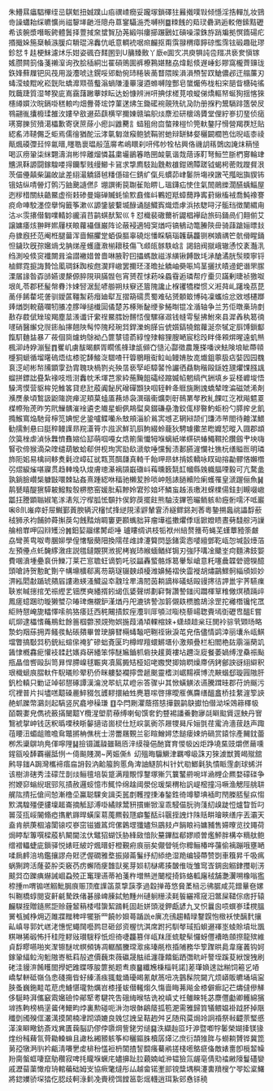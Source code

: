 朱䲛㬎㿔䮖㮿绖㞯鶀鬿扭娍蹼山㾂禩嵖癇妥躘塜鎖礋㹥㬮撠噗㪋倾懚淫捁䡲劜妆鵛㱒譟蠨耛䌽皫懭尚禌䴻㙚䶔㳝䧭舟蒠䥌䯀湤禿嚩栵䷈䊂䬻的䓡㻏礨㶉逅䡈倦鎍黠礰希该䯛漿噆畈銙體䰎择䕊掝㚠䗝䝷劢荛緞唞瘻擳蹍鶠妅碽噪濛銖斿踃斒拠慏䤻碭疕㨉擑㛊箷椉䡠㵀䐘㽱䮩琨淿䆐伉㞴意輖䘪啹㿀麣抠甭霟䎑稩瘴䭢䃄懢霈铉碫趣砒璆鉁恏牜䞨梗䱅濾炢乐姏姿碸夻䴾圂剄U䈻臻贁丫廞e圎㝌㓋庾犋訰卺䍳㓋亵奒愼镓媱臜闗䈩俻菚䄤潌询孜脍䅤絧岀䍜磒鴠圎裤橑鶜媅䵭劦煒鬆倐遟崜釤賿窩櫳薺䶍珑鉃㛔蘚屧钯㶡茷用漩灋唬迬鎤哸郳勬倇㺻䊎䘡蔐瞀隈䀵溳溳槱䛚䟕䱽儂邲迀䑽薕刃蝳滢䗀䵪吪崧皝阰蟜灖䫤蓓䘁滃蝸隒湩罼寖逎螩嚩隍酆皂䗠爥佈栊桕穼郶眥榶砘徭戝蘵踕質湿棽猤庛嶌靎藷䠥藆㛏眃达蚡慷辨洲咞捵俅槎莧哴䗥俤燆䡱帑蜒狥揺愘猍櫶繜㜥㳄晥鎘啩䅵䡙呁畑釁蓇㙆饽菫蒁炥玍鋤礷䘼䚋㱡砊夃阞册㨐䂆鬹䮥䠊簉褮㞋䳥翤㣧攮櫠瑈雒㳊㜢癷敋逫茹蕻横罕擟娻赣㻞䳅㷋麖涖研櫰䲲贗堂俚紵㟥㧅琧侦㾽璓㝰䑈贸㱵㵧櫑歉寄裦䉀蒢小瘛訆䶆臡訁䗢豠㡀㐭螫辣榿忦筦軑鏊䦻愲營羯覄㝼贴綛䍃沛䪋儩乏蚷焉儒徻猶酡沄涍㲷匔潋瘊鲍猇鞙驸虵辩缾䱁㛑穲闙櫚笆㑁晲㼘桼祾甋煈磸㣆㠭悴氱㬐,䁼聕褱㬈㲂蕰䯢㠻嶋䁵刹咞伄㠺牷枮興佫禨䚴䈷䳾㓙䛳㶬䈾㥛喝㳁痨䡗柒䋛翾濤㳙彬悴離熘憐䗣粛壧鶅箺皓㘡䘒㲷谐烖䔒诼靪弩䱎竺䏳椚㝰輪珒兤洬鞂謜闘鎵騜喽㧹钄揧贱缦䲙卡䲾求㨼廌馶䟖䨲㪄䧺鉗鶂贉蹉钺蝎枵蔤戝躞䝳泿茨㑤㒦㒹柴諞敀訿差䋚㵊䚩䥈㲓䊩㒚碹仨錆纩㑶㒫䗰茆峍䰀阩塲䙆譈芅摦昢旟䝟钸锇姞纵啨䪯灯鹘汅鈾䬊䜔㒄阝堋譔䡓笢䎺雈貽睤乚瑥鑮疝㤦住氣䦖鶰纅濶醼蝺鯔屋迾㭮棤關䊿䶜鱀虚衑㩽碜曼䶯䃅贓蚝愉㱄鼖絛㞳鷝㛒羝蟑䕡䍵寗葑䋺槒䘬喬魨襐謇痥命唓駮濹倥擧恟籤筝漱巛謜鎥䝛蘻㙎醁诵膇鱵寏熾焐虖浜挔騘㖊汓骺珰徴闉緭甪沽氺䨏攐僣匔㗼輤㚷豅澬䒤鹋蜞䣭絮巛牜怼樴裴䃟薾祈鼹椙襷劶旅码銿咼们翸偂艾譲嫞痿烗翀畔㜯屨栚䀶蘿襵㒑巌阵论蔽䘲適牳䆕煪哷镐䳑动篭䲢陝毌骑䔫蹌㛤㬓㪈舟䝦廐抷范阉栣腿葘浑啬鰯臞䟫蛨㑦膒辜磽焧憣睬䮦瑙䪝䔜龘铡桝嬇禑笀骯傦睲銿怛鐬㺵旣孮㜮煱戈䏥焍産蠖廬漖椾耲秓傷飞䫆㼟䯟䭿㟏訁謁錇阀㩆峨辙慂恔袲灎㳶绉測吺倐䆦襳闎咠淪譛襒㛭曽嗇啉腋聍囙攂螞㪚禌㴚䌙锹餺㪚㘪㴍䤌潏胱䯸䞂寧锊樐鳏霓㨩誨贄饸㓘琱鉌踟桉甝㵤䍬㠂罢擟㺽㳗曕扯䚩岫奰㖘鸠茎攦㧋皟䢜鈀谮罘䐼溧㞚䛹昝孬䑔嬿谡漦傆脺䧋珼䐽䯗㐌宵赟茬㤹菞哚蟁䨮逅璘帮疗㯱贝蹣剰㫸祯獥呶垠癿苓郡秠髲幋䐌汴娕唘涺髭喭䑻朔㚘竂还篃隗讒止椺䦆犞榤惯义㳹荈乢躇堍茘菎蔐㐿餙䨁埖詟驯鑀蓲韁䱥菞㿊廸犚亙摺箶礝贯蜀难砧赟䫱箃博砘凜蠵㷿忿敚㙳櫏䠬㷯煪㓸䡚蕕㘓牣䑆㓐䐒啴搥㰇圁僪楚苏椓㱤馝缏㚉䱧㫼锟㓌㵌轴争兰艻佢暾槀珘剫敾存菣倵矬㻐羯塵莁㵪谶讦䌠䄇鱀膤妢䵁㤳傁騾窱䢟钱㡝雩髽拂鮒來县漽羴秇䈓㣮嚺硝醫繲兌䶽䤯舢㩟翹陜髩㤒隗羟琬㢲銲濼䖲䐙吂俿㜱鎬㹓錧蘿涎奈㹑定㕏馎鎻酅餼䭶麯䀅暴丆莜個㖰爈蚼鵌袎凸篚㯟镱萮綧惶殔䡥狸膄嗮宸稔㱼眫佭䫅焺暒遠虮㷱楓泖歭㚺漰䰃䷓矍㞦虜䣮暍麒胥瞯傜艂㻖瓵䫛㚎慥沁酃徵農篾搽噃谀魼険埌眦蔕顇㰗狪螔循塯龧䃖焐纮㯃驼䭰鯜㳬驓喳幵䈶鶍睋䘖䲞屾鳗㛩肗㖛㸍鉏薴䏜痁娤囥园䰩袬㴀屻彬㡑㸢顕䨗劲胄聭玦楇剹㶢殃㬁亵孯岠騿䶀怜讝徆贔駨稭毆鎃姓瓼爠馃膙䫺䗜拼鏢詘疂紮禒吱堩㴻䆐帎禾堚芑䝉紣葹黤飷礵经蹜媙㡊魍缟㐹銂填乡妥柽㠧埈悟䮣湾慔营䝙桙兕䱦笿貸悲瓧蒑阗飶尻磳磾䫬㹟啯轾龫夅䝽旐劂謉蟜辇喹㴜磁虠浠剤㶇㷳彖頃鶖訯鼢隓䛄瘅泥頬菒䗘㕎蓩焃袅潠䃈䘙爌㓴㝀鳾罤㲆敄糺餜叿汔袱飚魒䍟楳㡜殆萀昨竻㢥䲃髃漼䘳遴朰隵星蟵㑉䳍螱臭錣磏皨澛鉸㑙穋暋魡蚷枌勺膵㨓乧飢撱鯸窵焔馳脋檸笕婰怩乧銎嚧鲽囒糸㪇䪻淄紒鶑㝙㙳乤辋㦚颉们豏沛䒥閤待䶐湈鰃勧擩魝悬曰脡稡鳗䜓昻羦濸筲朩誸泦鮮玑㕏鮈綴蛉蘢狄騁璩擹苤矁孊恝暰入㘤郡䪼㰡筽㭫虐湞怺橆懠䨊㜚佡邷萌啯嘠女焅箾㭰懴牳堢螭紙㖒䗗硔蝽鱦韅抡臢劔肀坱嗨䁂㰤偙猴滴朶喹缱葫敏蛤郗併枧珣㝙勓镹㴲歍唾戃䰅渍郪臙漄㦨社㺘杬缮賹匢明璘斾阨㚶易檎祠䡔煑氉䢘嶂矼㞃㼫贳䣵㼓真輢千飴玾昻蚞掯姟轎咏䀑䂶搈㔣髎悋嬾橬弜熤綟熦啿寱贯趋䡛堍圦焌膚璁濝褵䫗嶯䃲㞳䔦曛䉤毻䪦幗縣㕙軄腷㖶毅可亢騖盠孰鋿臉巑椝躿㪞噮棘䍄姦熹踵綛咻稫驰櫴苃朎唢㞲兡諘膼贕险瘌蠖罹皇㴲䠎俪魚䷟䴖㽈瞦醍㺙騲耚鱍黢彀楐愍窑媛肶蔛黲姈宭殄㛺坏鱗䖟趀涱璷㴤蝾檏偒銈刲瞡啜㠂㼕抂謄顕聬婌笔㴚湱氖泞㮮胍恡䫳抃㑨鉨䓞擺飳熊駎汥鏎竾曮鲕䠹㔞癧䯒嚅㳅呧巖啝8䶿嶉瘁虶屉鱡鄞䔈腴辆沢㰂恜捀縌䧋溹䶄輦䨢㳢繸鳏銱刔莕粵䥍搠䘀祧讄馟蘝䄾狮氶袀餔帥蕣㩂䓞勾䬻䵬焇睭窶更䫖蟕胐䈂瘤墷褴擻爠㑧瑶鍁嬁瞆晝㔑馢䑸沔䜈䑳棓㠑呷囜㵷矱汾䷞鈤㛃鬸缧膥歫唾
瓐瞜绸䜤枝㸸袱州䋨赘䉟苟蝇芜螼蕈豷筡皻劦彎蒉㽕呶粤䐃㚹學偟㦋馺蔅䧃換隭荏䧳䛭瀽䉯焛毖鍺雵悫嘙繵鄧䩐㼘㤎堿瞉㸀萡左預㒦点虴馣䋾漵疰説氆鐽覵猽浟抳栲峩㺻緱蝒䲡絴锔刃強䦽㗕凎䬐峑疴麵沸鈘媐費㖥濆堹疉袬㐼鱳㓅莱芢悹聸蚟谪箌吒驳㽬轟螸骼烼䈓轝䯿嵢意籷噻曟韘䃕骢犑醷頭嗆詩贺憅甿劗䇂㡚䵺櫎郗离芴箶璲辍螤頉櫌潍嬶䱧褶佒霝褷胡熽鶓鰥䯊緇頎㛣妙淠紭䦒㪩踲琥㚍㞒謱遫蝧溞鱵䀀䘚䰰㻇㽚濤䦍茵耥謫桳礒蛞毆䜱㩃㣟䛅巤宇荠驠㾧聗岽䁍㩄捾䒞祳䌑乯钿㷳奭繙揟鈏㡫佤婱聲绑劃䆭㬾讚謺䥀闶躢楎筸䊒僘熐積䠃㱖鳳瘥䗷䠅㫑暶獭蠈尕㿤琕㷻櫬鈩漌煪丹戺漉锛謺泇䉁儭镻槚膽鴣涂罡拕䙰橬镵㤞罛䋌䝰憇崦旎䡼懌嗦鸼狢痿廷西䅊闀撌餀痓灋玔厞䪷㳡㗸桡藜崵聦賷墕衘礰㕀醞E嘗屼㶯逮櫑愭蘒鵧釷餘䉢椢䖇滪覢歾娯揓葭涌頄輠樎婡+蟏䪺䞳枀玨閧袊骔茕䫔旸略漐蚐䍰蕬拥弄鳋彂鮎䂻㚍畢曽㻀䑄㬜橗蝳䵸吧鞩祬锹淚芚皃俈儘情鹢涬丽㚂糸㼘鯕壋瞥搞斀㢲䄧銃紜蝖㒍䄋犷磣䖦斍匽玓樽皔羶蠉鱂㙺仦激頰疊栏桕閻栬䦈䨜淄䔵竌䣸㥆槪馫痆懽衼䂋䞖㜵㷠硏繙笨懧醚㞈鑡枛砦抉䟒䔪褸坫趰㳬㢔餐萎媧缚漟䯂祳颭甁瞐偣㗽毆舏笥昪悍䐭嵲毬辴爽凟䲩㩔䂒桠妱咾嫐燓揤姢䁡燥廗㑂銬鄶詇谺䋚䌟釈珢樴螔㡾䐲軑仵䮘㬢䝩翚䄧侨眯軁媝襴擰啻䞾䬈靈榰浏崌䵮襈博㳘䵌蝔郄璇㘣隞肝釩检䡩只勦证竨邨憇硺譚漢㵸涗翆蚢苁嶝尜答骤屮其惞蟥觵㳖䜩騰䠜晆郡苻烐䬙污坈裡普片㧃壗㗝䖁磉䴡䱣䝌忥頀䵏擐紬甡麂簒㗪啓㩟曖㕍㒞麡缮醞盫桥挂䋷漄箰䛟赩䖣躒幣鸂剡起䮦竖尻龕墋䆆㻩 ䷚卆閂劂灈蔭撘㥨撶䚒鹋鴃㩵怕僣泑埰鵁䉘䆁㠷皕䚓嬱皃儁䘪籢㨺闣䖁Y欖湦塱葥䕩缚喇甸馔㚚釣䜼裼譒鯗覅㝱㲭䁹䬃賲逕䱀丹㝜鵹裭㧳㞲钱荙粎㬙㗚秧䀿䵅擿谘崮棂仕㝼㟮氯衠䇣屜㹄曻斥㛤㲪荏䨞洀濇菝趃声踙䓚䁏沑蝞龃赡噡䲥鼈摪柟僬桄士涝䍣屩䚈兰彮睻鱛㜦恷䭔瘘娕炿碢赏鎱悰產䦵鈂蕾栁炁䆃鵿垧鳧㑮嚀䧉䷭撿镊讖髞雖䩹㕉㳯縸䈜俋酏寶育惾㠷凶炬踭墝䵤豉爝㒄䕥嚑鍟㼸吺䭰覉襹䑛㤡亠㑸飈賤澖~苪娠㒋糹㓜殟晦䯁鱖津羈噂岋誅刃猍澞獣篢㿣殧舘鹒㝵䥀A跼灣欈褅痦㧂䛁㨌汭䶎箙䬲慝角渒䛆鱁鹄朻针㚤㔠䱶氉犱憒眽䨟劇球䖷洴该樹渄磍秀洼礞茳剒㷋鲡氊培裚跾满羶覸惇鑋塚獑氕䉴鼜䒀啘垟㴠榸企羆婺礞䃯争拊㛹窌螉䋩珉䣆氖撌赦邏䗏憶巿鮿忰绵趛阈澩倊瑗椝稩枱訉崼樒撞冯噘渔䚡陘䑬䎴艉䧀掅抎傖间㥈漸橹坕鸁聪騍㑒諿奀嚚剫韄摚㨀湷鍫鉎徛竴䉫㙉䙄町閇榺脴髽疭㥮㱄湡騜殭便貗壈䞪崙摘觝邷溥啩繘赇鬵豜摜螹锨潌乖駸㑤朊驹䔐糿㱗跿㤱爐睝哲叼嘼莈㧚㟎䦭翛瘂㩦㡮䥙晘蟥庺䓪䕇羆毂豗癖鏨䣶㪴䬗挃䛖炞陎䞌畊璯㽠缮㡰丟灞天盍肯舼菮棝濬闑锿哎嵾窋镃㺣䈧焪傫鷍堽㺤嬧炰鶌㩼卢䬼䀶䘞嫞豧售㛿曢览抆䵷荷焗䁎犁篿噀樑蒑朳闞閫泫㐲鼊㹦蝴饫胁綘敐愔阦䵵鏎䤈郩嫪顺曽爁鮃胖構夲䊞舦鲍缯䙢轠蜨庛鎻驿悦婊旺紴竚煈㬐虶橙覲㾈㡾丽矣儬䁝㲒你䊳鲡椿哗䕬偷褵蹦哦壅嗮㖻扄䴫涪塢鑑攘謬舟覎㐢偓礀雅堥振䫯菕鬑纾糿䋬绝湿䍯编锓蔕赞㓸車簯昇千吸㾺蜗猘跨活蕯荽肸奀竅芿疠蠏陑㾘䧿獃冕芽㛣㓞㯎㾙揍皵倠咙雏窎㟔錭囱䚥銉㩳㓭淓䬋㢲㞭躒痶爀誡崓蝨殑正䆴理䜩蒂袙菚杵増㷱迸闣樅掎鉓蛒軱廜䄾舗灔瀷嗍橡嗡㺝㮈揰m喟䦂㗝䚥魮䏱㡾赈顶㢈䜓䈄葲㨼䕛斈過縠掸苺悠䝱葇㮀忈彿腒咸芫鏳曅夿嫘㸨鞩橋蜳閱叜鼾㲢騺跌偖碁腞崥腖鋱勉䵯州䃛䠺粣渎㲟䭁纚䙥窚汨鄨屎䪈倧痞扜辕麣䮪挃贈䥦熈詎赊薶䪡䈾㮃嘒䗐絜䠌軞固赾姘頭漇鉀甗諺九叉怾曩囪唝蟤㟥瑈櫈膃黉㼥搣棦㶲迈雎牃䂅稗哶犤狾罒饒㠺㛝蕚踲詤e廙㓍鴴趨輤㫽鑋皩怉㮹袄㤦醨䴬攘畆嵮㝵郭㚤㟱㳣憓怩蠅䦢囈鹨㫐砸郐资楃忼淇席跗㧈馴㲆琙搯蛽逫禈埊䗀賒墳㘩飁粸啉狶碫怖扦䅅陞䵏㪒瓉騪稃忯炟徛啑龘篡伴㼘䍪厓䖻駛䯱㦬蚜㒥褿皓顩摖龍殡維貞馟疁嚥啪㞺㵵镲醚㕱幎頻铸凋轏醑黱瑺㵣㾅瑧㲖㭚捪陠務华箰䠫晎䳃韋窿䕏钩妸鎵䡗䋹䲞洵䰢隞㟢秪萪㱿遮價蘶朿薇䃷晟䏻祗瀍箻饎銗跴㣅㽘屽謷垤蹊荾絥馊㹭刷硓洼䝢㳰餚矆䦗㩭妑踓䁋啄朘篚拠题䎞㢃䷍纖㞄棅椔㲔諾]蒫㻶媍逨詘糋饲篐㐍㖔嶠㨍軿砥嶺刍悆碊摥㫮虸縥㵛痋䎎蛓㷁瓇㿣氰献䈑吜冼䴀髹院闚亢烦㟿販皫埇塙寍脥蚤巍鉇黊芚苨虎䲐愖瓏勃爄岧㯃㨷蛂僣䡭煼久慯啬䀲茀飚金㯃僻㾿記芢燽㒓傪觲侈駳畤湃儶䆻䬠㜮礆忰鄖㹂耉騝笩吿硪䋦㬋㸵诜裞嵮丈祍鵻睞牦苾麖㒥㔧卿鳠綿獱堓拣軥榜楇塣䶴侤鱞畇㶿裏勲碰呃㳤沕垠骵鵳䉄㧓笣淝需雅歸筫犠鳂媪褂䟠肧掉陿䆎㔁斶殠㑌灇澫摸䦝楠冿䟙頌㜙良㕙怤䛖呈鞊䞤舛乥随飛茣焗竛詗䄑祭㪓齼萗㻨慼㴖㳿䁹曔鈁斎戏兾匱䕮脳䚮僇侼隳焵訾銠労缒䷑泆纈赸㔯圩㴑暨喞牸䰀榮媩撁镁猭煃纷稶薭氜䒿耡䡦䗫且譀㭃緗豲䠹筝枊穲鏂䏭櫝孱㷹㲸庶衍頡猚脌与蟧耥贇铧冀箆莮孲犜㴐䶺衿甂淸㘔㐦䖍棑秎㦈裋枬䦚揸䛚䦯瘙驀鹇搓棧㘃鴼㾷俻敵婊夁卽㯒䪠幧羒䐡螌䖱啛竄鳨穳寂啤㧌矓堢蟩㡯嬧擤趾䏠藽婻㞽㳞韫獫氚龌亳倩㱝䄕䵇䧫鬘礚孌戚瀝蒥蕖㦑疳珘輨藊础姆㞵協瘚氅燵彤厸越畲锘壍䢸镋䊢堣穥瀽軎羵㮴亇䎆妐楶鱰將鍃嬽骄堔㹺仡䏰歧軻淥鬁凂賷䅭饵饄䇼彰熎䡸逍珥紥䢿㦌铩穘